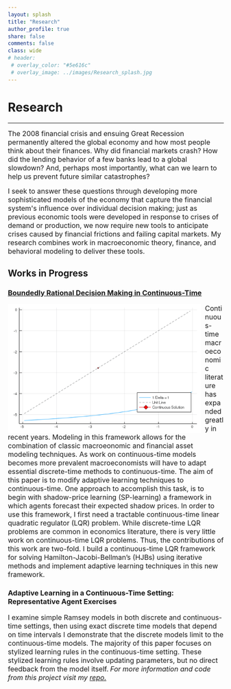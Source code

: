 ```yaml
---
layout: splash
title: "Research"
author_profile: true
share: false 
comments: false
class: wide 
# header:
 # overlay_color: "#5e616c"
 # overlay_image: ../images/Research_splash.jpg
---
```

# Research 
---
<font size="3">
The 2008 financial crisis and ensuing Great Recession permanently altered the global economy and how most people think about their finances. 
Why did financial markets crash? How did the lending behavior of a few banks lead to a global slowdown? 
And, perhaps most importantly, what can we learn to help us prevent future similar catastrophes? 

I seek to answer these questions through developing more sophisticated models of the economy that capture the financial system's influence over individual decision making; just as previous economic tools were developed in response to crises of demand or production, we now require new tools to anticipate crises caused by financial frictions and failing capital markets. 
My research combines work in macroeconomic theory, finance, and behavioral modeling to deliver these tools. 
</font>

## Works in Progress

### [Boundedly Rational Decision Making in Continuous-Time]("/images/Lester-Chandler_CH2")
<div>
<img class="img-responsive" style="float:left;margin-right:10px;width:450px;height:300px;" src="/images/Tmap_Convergence.gif"> 
<font size="3">
Continuous-time macroeconomic literature has expanded greatly in recent years. 
Modeling in this framework allows for the combination of classic macroeonomic and financial asset modeling techniques. 
As work on continuous-time models becomes more prevalent macroeconomists will have to adapt essential discrete-time methods to continuous-time. 
The aim of this paper is to modify adaptive learning techniques to continuous-time. 
One approach to accomplish this  task,  is  to  begin  with  shadow-price  learning  (SP-learning) a framework in  which  agents  forecast  their  expected  shadow  prices. 
In  order  to  use  this framework, I first need a tractable continuous-time linear quadratic regulator (LQR) problem. 
While discrete-time LQR problems are common in economics literature, there is very little work on continuous-time LQR problems. 
Thus, the contributions of this work are two-fold. I build a continuous-time LQR framework  for  solving  Hamilton-Jacobi-Bellman’s  (HJBs) using iterative methods and implement adaptive learning techniques in this new framework.
</font>
</div> 


### Adaptive Learning in a Continuous-Time Setting: Representative Agent Exercises 
<font size="3">I examine simple Ramsey models in both discrete and continuous-time settings, 
then using exact discrete time models that depend on time intervals I demonstrate that the discrete models limit to the continuous-time models.
The majority of this paper focuses on stylized learning rules in the continuous-time setting. 
These stylized learning rules involve updating parameters, but no direct feedback from the model itself.</font>
*<font size="3">For more information and code from this project visit my <a href="https://github.com/chandlerlester/Stylized_Learning">repo.</a></font>*


